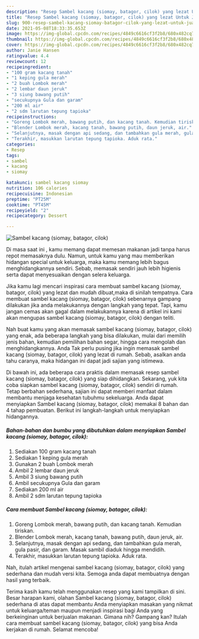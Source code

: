 ```yaml
---
description: "Resep Sambel kacang (siomay, batagor, cilok) yang lezat Untuk Jualan"
title: "Resep Sambel kacang (siomay, batagor, cilok) yang lezat Untuk Jualan"
slug: 900-resep-sambel-kacang-siomay-batagor-cilok-yang-lezat-untuk-jualan
date: 2021-05-08T18:33:35.653Z
image: https://img-global.cpcdn.com/recipes/4849c6616cf3f2b8/680x482cq70/sambel-kacang-siomay-batagor-cilok-foto-resep-utama.jpg
thumbnail: https://img-global.cpcdn.com/recipes/4849c6616cf3f2b8/680x482cq70/sambel-kacang-siomay-batagor-cilok-foto-resep-utama.jpg
cover: https://img-global.cpcdn.com/recipes/4849c6616cf3f2b8/680x482cq70/sambel-kacang-siomay-batagor-cilok-foto-resep-utama.jpg
author: Janie Hansen
ratingvalue: 4.4
reviewcount: 12
recipeingredient:
- "100 gram kacang tanah"
- "1 keping gula merah"
- "2 buah Lombok merah"
- "2 lembar daun jeruk"
- "3 siung bawang putih"
- "secukupnya Gula dan garam"
- "200 ml air"
- "2 sdm larutan tepung tapioka"
recipeinstructions:
- "Goreng Lombok merah, bawang putih, dan kacang tanah. Kemudian tiriskan."
- "Blender Lombok merah, kacang tanah, bawang putih, daun jeruk, air."
- "Selanjutnya, masak dengan api sedang, dan tambahkan gula merah, gula pasir, dan garam. Masak sambil diaduk hingga mendidih."
- "Terakhir, masukkan larutan tepung tapioka. Aduk rata."
categories:
- Resep
tags:
- sambel
- kacang
- siomay

katakunci: sambel kacang siomay 
nutrition: 106 calories
recipecuisine: Indonesian
preptime: "PT25M"
cooktime: "PT45M"
recipeyield: "2"
recipecategory: Dessert

---
```



![Sambel kacang (siomay, batagor, cilok)](https://img-global.cpcdn.com/recipes/4849c6616cf3f2b8/680x482cq70/sambel-kacang-siomay-batagor-cilok-foto-resep-utama.jpg)

Di masa  saat ini , kamu memang dapat memesan makanan jadi tanpa harus repot memasaknya dulu. Namun, untuk kamu yang mau memberikan hidangan special untuk keluarga, maka kamu memang lebih bagus menghidangkannya sendiri. Sebab, memasak sendiri jauh lebih higienis serta dapat menyesuaikan dengan selera keluarga.

Jika kamu lagi mencari inspirasi cara membuat sambel kacang (siomay, batagor, cilok) yang lezat dan mudah dibuat,maka di sinilah tempatnya. Cara membuat sambel kacang (siomay, batagor, cilok)  sebenarnya gampang dilakukan jika anda melakukannya dengan langkah yang tepat. Tapi, kamu jangan cemas akan gagal dalam melakukannya 
karena di artikel ini kami akan mengupas sambel kacang (siomay, batagor, cilok) dengan teliti.  



Nah buat kamu yang akan memasak sambel kacang (siomay, batagor, cilok) yang enak, ada beberapa langkah yang bisa dilakukan, mulai dari memilih jenis bahan, kemudian pemilihan bahan segar, hingga cara mengolah dan menghidangkannya. Anda Tak perlu pusing jika ingin memasak sambel kacang (siomay, batagor, cilok) yang lezat di rumah. Sebab, asalkan anda  tahu caranya, maka hidangan ini dapat jadi sajian yang istimewa.

Di bawah ini, ada beberapa cara praktis  dalam memasak resep sambel kacang (siomay, batagor, cilok) yang siap dihidangkan. Sekarang, yuk kita coba siapkan sambel kacang (siomay, batagor, cilok) sendiri di rumah. Tetap berbahan sederhana, sajian ini dapat memberi manfaat dalam membantu menjaga kesehatan tubuhmu sekeluarga. Anda dapat menyiapkan Sambel kacang (siomay, batagor, cilok) memakai 8 bahan dan 4 tahap pembuatan. Berikut ini langkah-langkah untuk menyiapkan hidangannya.

<!--inarticleads1-->

##### Bahan-bahan dan bumbu yang dibutuhkan dalam menyiapkan Sambel kacang (siomay, batagor, cilok):

1. Sediakan 100 gram kacang tanah
1. Sediakan 1 keping gula merah
1. Gunakan 2 buah Lombok merah
1. Ambil 2 lembar daun jeruk
1. Ambil 3 siung bawang putih
1. Ambil secukupnya Gula dan garam
1. Sediakan 200 ml air
1. Ambil 2 sdm larutan tepung tapioka




<!--inarticleads2-->

##### Cara membuat Sambel kacang (siomay, batagor, cilok):

1. Goreng Lombok merah, bawang putih, dan kacang tanah. Kemudian tiriskan.
1. Blender Lombok merah, kacang tanah, bawang putih, daun jeruk, air.
1. Selanjutnya, masak dengan api sedang, dan tambahkan gula merah, gula pasir, dan garam. Masak sambil diaduk hingga mendidih.
1. Terakhir, masukkan larutan tepung tapioka. Aduk rata.




Nah, itulah artikel mengenai  sambel kacang (siomay, batagor, cilok)  yang sederhana dan mudah versi kita. Semoga anda dapat membuatnya dengan hasil yang terbaik. 

Terima kasih kamu telah menggunakan resep yang kami tampilkan di sini. Besar harapan kami, olahan  Sambel kacang (siomay, batagor, cilok) sederhana di atas dapat membantu Anda menyiapkan masakan yang nikmat untuk keluarga/teman maupun menjadi inspirasi bagi Anda yang berkeinginan untuk berjualan makanan. Gimana nih? Gampang kan? Itulah cara membuat sambel kacang (siomay, batagor, cilok) yang bisa Anda kerjakan di rumah. Selamat mencoba!

